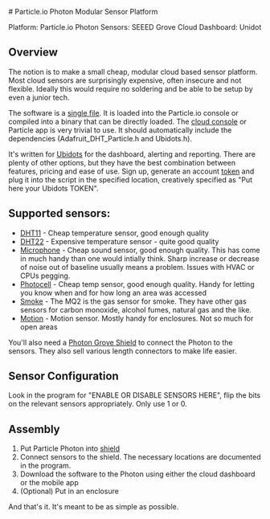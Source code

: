 \# Particle.io Photon Modular Sensor Platform

Platform:			Particle.io Photon 
Sensors:			SEEED Grove
Cloud Dashboard:	Unidot

## Overview

The notion is to make a small cheap, modular cloud based sensor platform. Most cloud sensors are surprisingly expensive, often insecure and not flexible. Ideally this would require no soldering and be able to be setup by even a junior tech.

The software is a [single file](https://github.com/chris-casper/Particle-Modular-Sensor-Platform-v3/blob/master/Particle_Modular_Sensor_platform.ino). It is loaded into the Particle.io console or compiled into a binary that can be directly loaded. The [cloud console](https://console.particle.io/) or Particle app is very trivial to use. It should automatically include the dependencies (Adafruit_DHT_Particle.h and Ubidots.h). 

It's written for [Ubidots](https://ubidots.com) for the dashboard, alerting and reporting. There are plenty of other options, but they have the best combination between features, pricing and ease of use. Sign up, generate an account [token](https://help.ubidots.com/en/articles/590078-find-your-token-from-your-ubidots-account) and plug it into the script in the specified location, creatively specified as "Put here your Ubidots TOKEN".

## Supported sensors:

 * [DHT11](https://www.seeedstudio.com/Grove-Temperature-Humidity-Sensor-DHT11.html) - Cheap temperature sensor, good enough quality
 * [DHT22](https://www.seeedstudio.com/Grove-Temperature-Humidity-Sensor-Pro-AM2302-DHT22.html) - Expensive temperature sensor - quite good quality
 * [Microphone](https://www.seeedstudio.com/Grove-Sound-Sensor.html) - Cheap sound sensor, good enough quality. This has come in much handy than one would intially think. Sharp increase or decrease of noise out of baseline usually means a problem. Issues with HVAC or CPUs pegging.
 * [Photocell](https://www.seeedstudio.com/Grove-Light-Sensor-v1-2.html) - Cheap temp sensor, good enough quality. Handy for letting you know when and for how long an area was accessed
 * [Smoke](https://www.seeedstudio.com/Grove-Gas-Sensor-MQ2.html) - The MQ2 is the gas sensor for smoke. They have other gas sensors for carbon monoxide, alcohol fumes, natural gas and the like. 
 * [Motion](https://www.seeedstudio.com/Grove-PIR-Motion-Sensor.html) - Motion sensor. Mostly handy for enclosures. Not so much for open areas
 
 You'll also need a [Photon Grove Shield](https://www.seeedstudio.com/Particle-Photon-Base-Shield.html) to connect the Photon to the sensors. They also sell various length connectors to make life easier. 
 
## Sensor Configuration

Look in the program for "ENABLE OR DISABLE SENSORS HERE", flip the bits on the relevant sensors appropriately. Only use 1 or 0. 
 
## Assembly

1. Put Particle Photon into [shield](https://www.seeedstudio.com/Particle-Photon-Base-Shield.html)
2. Connect sensors to the shield. The necessary locations are documented in the program.
3. Download the software to the Photon using either the cloud dashboard or the mobile app
4. (Optional) Put in an enclosure

And that's it. It's meant to be as simple as possible.
